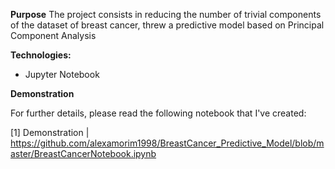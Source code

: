 **Purpose**
The project consists in reducing the number of trivial components of the dataset of breast cancer, threw a predictive model based on Principal Component Analysis

**Technologies:**

- Jupyter Notebook 

**Demonstration**

For further details, please read the following notebook that I've created:

[1] Demonstration | https://github.com/alexamorim1998/BreastCancer_Predictive_Model/blob/master/BreastCancerNotebook.ipynb
